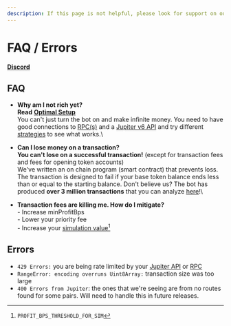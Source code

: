 ```yaml
---
description: If this page is not helpful, please look for support on our Discord.
---
```


# FAQ / Errors

[**Discord**](https://discord.gg/6DTGbMNYuA)

## FAQ

* **Why am I not rich yet?**\
  **Read** [**Optimal Setup**](optimal-setup.md)\
  You can't just turn the bot on and make infinite money. You need to have good connections to [RPC(s)](bot-setup-instructions/rpcs.md) and a [Jupiter v6 API](bot-setup-instructions/jupiter-v6-access.md) and try different [strategies](strategies.md) to see what works.\

* **Can I lose money on a transaction?**\
  **You can't lose on a successful transaction!** (except for transaction fees and fees for opening token accounts)\
  We've written an on chain program (smart contract) that prevents loss. The transaction is designed to fail if your base token balance ends less than or equal to the starting balance. Don't believe us? The bot has produced **over 3 million transactions** that you can analyze [here](https://solscan.io/account/3tZPEagumHvtgBhivFJCmhV9AyhBHGW9VgdsK52i4gwP)!\

* **Transaction fees are killing me. How do I mitigate?**\
  \- Increase minProfitBps\
  \- Lower your priority fee\
  \- Increase your [simulation value](#user-content-fn-1)[^1]

## Errors

* `429 Errors:` you are being rate limited by your [Jupiter API](bot-setup-instructions/jupiter-v6-access.md) or [RPC](bot-setup-instructions/rpcs.md)
* `RangeError: encoding overruns Uint8Array:` transaction size was too large
* `400 Errors from Jupiter`: the ones that we're seeing are from no routes found for some pairs. Will need to handle this in future releases.



[^1]: `PROFIT_BPS_THRESHOLD_FOR_SIM`
